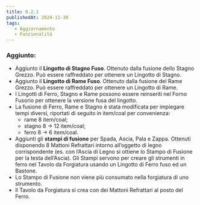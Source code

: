 ```yaml
---
title: 0.2.1
publishedAt: 2024-11-30
tags:
   - Aggiornamento
   - Funzionalità
---
```


### Aggiunto:
- Aggiunto il **Lingotto di Stagno Fuso**. Ottenuto dalla fusione dello Stagno Grezzo. Può essere raffreddato per ottenere un Lingotto di Stagno.
- Aggiunto il **Lingotto di Rame Fuso**. Ottenuto dalla fusione del Rame Grezzo. Può essere raffreddato per ottenere un Lingotto di Rame.
- I Lingotti di Ferro, Stagno e Rame possono essere reinseriti nel Forno Fusorio per ottenere la versione fusa del lingotto.
- La fusione di Ferro, Rame e Stagno è stata modificata per impiegare tempi diversi, riportati di seguito in item/coal per convenienza:
  - rame 8 item/coal;
  - stagno 8 → 12 item/coal;
  - ferro 8 → 6 item/coal.
- Aggiunti gli **stampi di fusione** per Spada, Ascia, Pala e Zappa. Ottenuti disponendo 8 Mattoni Refrattari intorno all’oggetto di legno corrispondente (es. con l’Ascia di Legno si ottiene lo Stampo di Fusione per la testa dell’Ascia). Gli Stampi servono per creare gli strumenti in ferro nel Tavolo da Forgiatura usando un Lingotto di Ferro fuso ed un Bastone.
- Lo Stampo di Fusione non viene più consumato nella forgiatura di uno strumento.
- Il Tavolo da Forgiatura si crea con dei Mattoni Refrattari al posto del Ferro.